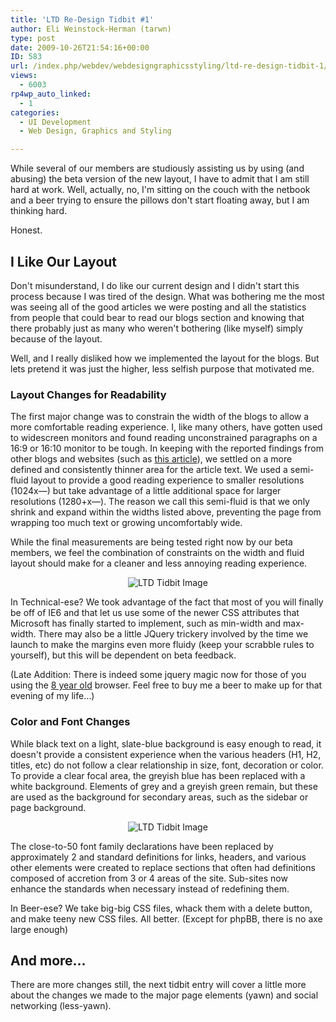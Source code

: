 ```yaml
---
title: 'LTD Re-Design Tidbit #1'
author: Eli Weinstock-Herman (tarwn)
type: post
date: 2009-10-26T21:54:16+00:00
ID: 583
url: /index.php/webdev/webdesigngraphicsstyling/ltd-re-design-tidbit-1/
views:
  - 6003
rp4wp_auto_linked:
  - 1
categories:
  - UI Development
  - Web Design, Graphics and Styling

---
```

While several of our members are studiously assisting us by using (and abusing) the beta version of the new layout, I have to admit that I am still hard at work. Well, actually, no, I'm sitting on the couch with the netbook and a beer trying to ensure the pillows don't start floating away, but I am thinking hard.
  
Honest.

## I Like Our Layout

Don't misunderstand, I do like our current design and I didn't start this process because I was tired of the design. What was bothering me the most was seeing all of the good articles we were posting and all the statistics from people that could bear to read our blogs section and knowing that there probably just as many who weren't bothering (like myself) simply because of the layout.
  
Well, and I really disliked how we implemented the layout for the blogs. But lets pretend it was just the higher, less selfish purpose that motivated me.

### Layout Changes for Readability

The first major change was to constrain the width of the blogs to allow a more comfortable reading experience. I, like many others, have gotten used to widescreen monitors and found reading unconstrained paragraphs on a 16:9 or 16:10 monitor to be tough. In keeping with the reported findings from other blogs and websites (such as [this article][1]), we settled on a more defined and consistently thinner area for the article text. We used a semi-fluid layout to provide a good reading experience to smaller resolutions (1024x&#8212;) but take advantage of a little additional space for larger resolutions (1280+x&#8212;). The reason we call this semi-fluid is that we only shrink and expand within the widths listed above, preventing the page from wrapping too much text or growing uncomfortably wide.

While the final measurements are being tested right now by our beta members, we feel the combination of constraints on the width and fluid layout should make for a cleaner and less annoying reading experience. 

<center>
  <img src="http://www.tiernok.com/downloads/LTD/Tidbit_7.png" alt="LTD Tidbit Image" />
</center>

In Technical-ese? We took advantage of the fact that most of you will finally be off of IE6 and that let us use some of the newer CSS attributes that Microsoft has finally started to implement, such as min-width and max-width. There may also be a little JQuery trickery involved by the time we launch to make the margins even more fluidy (keep your scrabble rules to yourself), but this will be dependent on beta feedback.

(Late Addition: There is indeed some jquery magic now for those of you using the [8 year old][2] browser. Feel free to buy me a beer to make up for that evening of my life…)

### Color and Font Changes

While black text on a light, slate-blue background is easy enough to read, it doesn't provide a consistent experience when the various headers (H1, H2, titles, etc) do not follow a clear relationship in size, font, decoration or color. To provide a clear focal area, the greyish blue has been replaced with a white background. Elements of grey and a greyish green remain, but these are used as the background for secondary areas, such as the sidebar or page background.

<center>
  <img src="http://www.tiernok.com/downloads/LTD/Tidbit_8.png" alt="LTD Tidbit Image" />
</center>

The close-to-50 font family declarations have been replaced by approximately 2 and standard definitions for links, headers, and various other elements were created to replace sections that often had definitions composed of accretion from 3 or 4 areas of the site. Sub-sites now enhance the standards when necessary instead of redefining them.

In Beer-ese? We take big-big CSS files, whack them with a delete button, and make teeny new CSS files. All better. (Except for phpBB, there is no axe large enough)

## And more…

There are more changes still, the next tidbit entry will cover a little more about the changes we made to the major page elements (yawn) and social networking (less-yawn).

 [1]: http://www.smashingmagazine.com/2009/08/20/typographic-design-survey-best-practices-from-the-best-blogs/
 [2]: http://en.wikipedia.org/wiki/Internet_Explorer_6